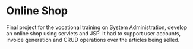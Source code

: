 Online Shop
===========

Final project for the vocational training on System Administration, develop an online shop using servlets and JSP. It had to support user accounts, invoice generation and CRUD operations over the articles being selled.
